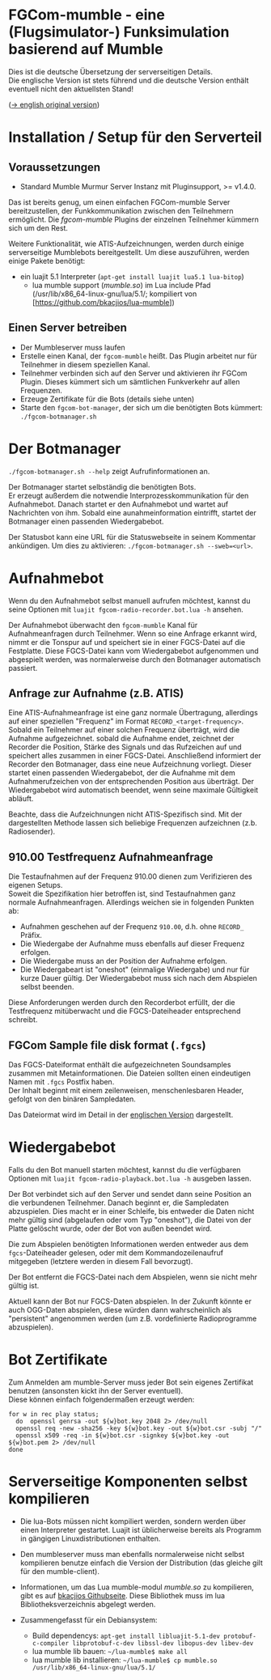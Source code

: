 FGCom-mumble - eine (Flugsimulator-) Funksimulation basierend auf Mumble
========================================================================

Dies ist die deutsche Übersetzung der serverseitigen Details.  
Die englische Version ist stets führend und die deutsche Version enthält eventuell nicht den aktuellsten Stand!

([-> english original version](server/Readme.server.md))

Installation / Setup für den Serverteil
=======================================

Voraussetzungen
---------------
- Standard Mumble Murmur Server Instanz mit Pluginsupport, >= v1.4.0.

Das ist bereits genug, um einen einfachen FGCom-mumble Server bereitzustellen, der Funkkommunikation zwischen den Teilnehmern ermöglicht.
Die *fgcom-mumble* Plugins der einzelnen Teilnehmer kümmern sich um den Rest.

Weitere Funktionalität, wie ATIS-Aufzeichnungen, werden durch einige serverseitige Mumblebots bereitgestellt. Um diese auszuführen, werden einige Pakete benötigt:

- ein luajit 5.1 Interpreter (`apt-get install luajit lua5.1 lua-bitop`)
  - lua mumble support (*mumble.so*) im Lua include Pfad (/usr/lib/x86_64-linux-gnu/lua/5.1/; kompiliert von [https://github.com/bkacjios/lua-mumble])


Einen Server betreiben
----------------------
- Der Mumbleserver muss laufen
- Erstelle einen Kanal, der `fgcom-mumble` heißt. Das Plugin arbeitet nur für Teilnehmer in diesem speziellen Kanal.
- Teilnehmer verbinden sich auf den Server und aktivieren ihr FGCom Plugin. Dieses kümmert sich um sämtlichen Funkverkehr auf allen Frequenzen.
- Erzeuge Zertifikate für die Bots (details siehe unten)
- Starte den `fgcom-bot-manager`, der sich um die benötigten Bots kümmert: `./fgcom-botmanager.sh`



Der Botmanager
==================
`./fgcom-botmanager.sh --help` zeigt Aufrufinformationen an.

Der Botmanager startet selbständig die benötigten Bots.  
Er erzeugt außerdem die notwendie Interprozesskommunikation für den Aufnahmebot. Danach startet er den Aufnahmebot und wartet auf Nachrichten von ihm. Sobald eine aunahmeinformation eintrifft, startet der Botmanager einen passenden Wiedergabebot.

Der Statusbot kann eine URL für die Statuswebseite in seinem Kommentar ankündigen. Um dies zu aktivieren: `./fgcom-botmanager.sh --sweb=<url>`.


Aufnahmebot
===================
Wenn du den Aufnahmebot selbst manuell aufrufen möchtest, kannst du seine Optionen mit `luajit fgcom-radio-recorder.bot.lua -h` ansehen.

Der Aufnahmebot überwacht den `fgcom-mumble` Kanal für Aufnahmeanfragen durch Teilnehmer. Wenn so eine Anfrage erkannt wird, nimmt er die Tonspur auf und speichert sie in einer FGCS-Datei auf die Festplatte.
Diese FGCS-Datei kann vom Wiedergabebot aufgenommen und abgespielt werden, was normalerweise durch den Botmanager automatisch passiert.


Anfrage zur Aufnahme (z.B. ATIS)
--------------------------------
Eine ATIS-Aufnahmeanfrage ist eine ganz normale Übertragung, allerdings auf einer speziellen "Frequenz" im Format `RECORD_<target-frequency>`.
Sobald ein Teilnehmer auf einer solchen Frequenz überträgt, wird die Aufnahme aufgezeichnet. sobald die Aufnahme endet, zeichnet der Recorder die
Position, Stärke des Signals und das Rufzeichen auf und speichert alles zusammen in einer FGCS-Datei.
Anschließend informiert der Recorder den Botmanager, dass eine neue Aufzeichnung vorliegt. Dieser startet einen passenden Wiedergabebot, der die Aufnahme mit dem Aufnahmerufzeichen von der entsprechenden Position aus überträgt.
Der Wiedergabebot wird automatisch beendet, wenn seine maximale Gültigkeit abläuft.

Beachte, dass die Aufzeichnungen nicht ATIS-Spezifisch sind. Mit der dargestellten Methode lassen sich beliebige Frequenzen aufzeichnen (z.b. Radiosender).


910.00 Testfrequenz Aufnahmeanfrage
---------------------------------------
Die Testaufnahmen auf der Frequenz 910.00 dienen zum Verifizieren des eigenen Setups.  
Soweit die Spezifikation hier betroffen ist, sind Testaufnahmen ganz normale Aufnahmeanfragen. Allerdings weichen sie in folgenden Punkten ab:

- Aufnahmen geschehen auf der Frequenz `910.00`, d.h. ohne `RECORD_` Präfix.
- Die Wiedergabe der Aufnahme muss ebenfalls auf dieser Frequenz erfolgen.
- Die Wiedergabe muss an der Position der Aufnahme erfolgen.
- Die Wiedergabeart ist "oneshot" (einmalige Wiedergabe) und nur für kurze Dauer gültig. Der Wiedergabebot muss sich nach dem Abspielen selbst beenden.

Diese Anforderungen werden durch den Recorderbot erfüllt, der die Testfrequenz mitüberwacht und die FGCS-Dateiheader entsprechend schreibt.


FGCom Sample file disk format (`.fgcs`)
---------------------------------------
Das FGCS-Dateiformat enthält die aufgezeichneten Soundsamples zusammen mit Metainformationen. Die Dateien sollten einen eindeutigen Namen mit `.fgcs` Postfix haben.  
Der Inhalt beginnt mit einem zeilenweisen, menschenlesbaren Header, gefolgt von den binären Sampledaten.

Das Dateiormat wird im Detail in der [englischen Version](server/Readme.server.md#fgcom-sample-file-disk-format-fgcs) dargestellt.


Wiedergabebot
==================
Falls du den Bot manuell starten möchtest, kannst du die verfügbaren Optionen mit `luajit fgcom-radio-playback.bot.lua -h` ausgeben lassen.

Der Bot verbindet sich auf den Server und sendet dann seine Position an die verbundenen Teilnehmer. Danach beginnt er, die Sampledaten abzuspielen.
Dies macht er in einer Schleife, bis entweder die Daten nicht mehr gültig sind (abgelaufen oder vom Typ "oneshot"), die Datei von der Platte gelöscht wurde, oder der Bot von außen beendet wird.

Die zum Abspielen benötigten Informationen werden entweder aus dem `fgcs`-Dateiheader gelesen, oder mit dem Kommandozeilenaufruf mitgegeben (letztere werden in diesem Fall bevorzugt).

Der Bot entfernt die FGCS-Datei nach dem Abspielen, wenn sie nicht mehr gültig ist.

Aktuell kann der Bot nur FGCS-Daten abspielen. In der Zukunft könnte er auch OGG-Daten abspielen, diese würden dann wahrscheinlich als "persistent" angenommen werden (um z.B. vordefinierte Radioprogramme abzuspielen).


Bot Zertifikate
=======================
Zum Anmelden am mumble-Server muss jeder Bot sein eigenes Zertifikat benutzen (ansonsten kickt ihn der Server eventuell).  
Diese können einfach folgendermaßen erzeugt werden:
```
for w in rec play status;
  do  openssl genrsa -out ${w}bot.key 2048 2> /dev/null
  openssl req -new -sha256 -key ${w}bot.key -out ${w}bot.csr -subj "/"
  openssl x509 -req -in ${w}bot.csr -signkey ${w}bot.key -out ${w}bot.pem 2> /dev/null
done
```



Serverseitige Komponenten selbst kompilieren
============================================
- Die lua-Bots müssen nicht kompiliert werden, sondern werden über einen Interpreter gestartet. Luajit ist üblicherweise bereits als Programm in gängigen Linuxdistributionen enthalten.
- Den mumbleserver muss man ebenfalls normalerweise nicht selbst kompilieren benutze einfach die Version der Distribution (das gleiche gilt für den mumble-client).

- Informationen, um das Lua mumble-modul *mumble.so* zu kompilieren, gibt es auf [bkacjios Githubseite](https://github.com/bkacjios/lua-mumble).
  Diese Bibliothek muss im lua Bibliotheksverzeichnis abgelegt werden.
- Zusammengefasst für ein Debiansystem:
  - Build dependencys: `apt-get install libluajit-5.1-dev protobuf-c-compiler libprotobuf-c-dev libssl-dev libopus-dev libev-dev`
  - lua mumble lib bauen: `~/lua-mumble$ make all`
  - lua mumble lib installieren: `~/lua-mumble$ cp mumble.so /usr/lib/x86_64-linux-gnu/lua/5.1/`
